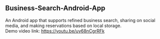 ## Business-Search-Android-App
An Android app that supports refined business search, sharing on social media, and making reservations based on local storage.  
Demo video link: https://youtu.be/uy68nCgrRFk